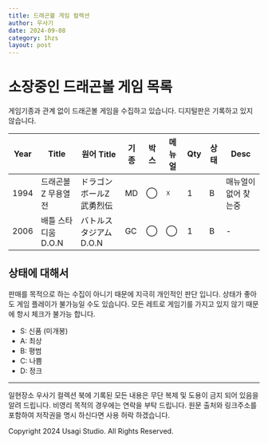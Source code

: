 ```yaml
---
title: 드래곤볼 게임 컬렉션
author: 우사기
date: 2024-09-08
category: 1hzs
layout: post
---
```


# 소장중인 드래곤볼 게임 목록
게임기종과 관계 없이 드래곤볼 게임을 수집하고 있습니다. 
디지털판은 기록하고 있지 않습니다. 

Year|Title|원어 Title|기종|박스|메뉴얼|Qty|상태|Desc
-|-|-|-|-|-|-|-|-
1994|드래곤볼Z 무용열전|ドラゴンボールZ 武勇烈伝|MD|◯|☓|1|B|매뉴얼이 없어 찾는중
2006|배틀 스타디움 D.O.N|バトルスタジアム D.O.N|GC|◯|◯|1|B|-


## 상태에 대해서

판매를 목적으로 하는 수집이 아니기 때문에 지극히 개인적인 판단 입니다. 상태가 좋아도 게임 플레이가 불가능일 수도 있습니다. 모든 레트로 게임기를 가지고 있지 않기 때문에 항시 체크가 불가능 합니다. 

- S: 신품 (미개봉)
- A: 최상
- B: 평범
- C: 나쁨
- D: 정크

---

일현장소 우사기 컬렉션 북에 기록된 모든 내용은 무단 복제 및 도용이 금지 되어 있음을 알려 드립니다. 비영리 목적의 경우에는 연락을 부탁 드립니다. 원문 출처와 링크주소를 포함하여 저작권을 명시 하신다면 사용 허락 하겠습니다. 

Copyright 2024 Usagi Studio. All Rights Reserved.

